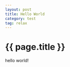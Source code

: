 ```yaml
---
layout: post
title: Hello World
category: test
tag: relax
---
```


{{ page.title }}
================

hello world!
